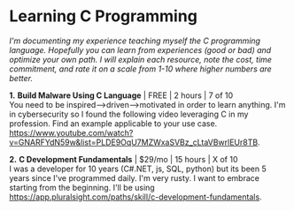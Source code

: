 # Learning C Programming
_I'm documenting my experience teaching myself the C programming language. Hopefully you can learn from experiences (good or bad) and optimize your own path. I will explain each resource, note the cost, time commitment, and rate it on a scale from 1-10 where higher numbers are better._


**1.** **Build Malware Using C Language** | FREE | 2 hours | 7 of 10 <br/>
You need to be inspired-->driven-->motivated in order to learn anything. I'm in cybersecurity so I found the following video leveraging C in my profession. Find an example applicable to your use case. https://www.youtube.com/watch?v=GNARFYdN59w&list=PLDE9OqU7MZWxaSVBz_cLtaVBwrlEUr8TB.


**2.** **C Development Fundamentals** | $29/mo | 15 hours | X of 10 <br/>
I was a developer for 10 years (C#.NET, js, SQL, python) but its been 5 years since I've programmed daily. I'm very rusty. I want to embrace starting from the beginning. I'll be using https://app.pluralsight.com/paths/skill/c-development-fundamentals. 
